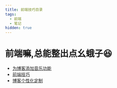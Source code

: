 ```yaml
---
title: 前端技巧目录
tags:
  - 前端
  - 笔记
hidden: true
---
```

# 前端嘛,总能整出点幺蛾子😆
  - [为博客添加音乐功能](2024-10-21.md)
  - [前端技巧](index.md)
  - [博客个性化定制](博客个性化.md)
